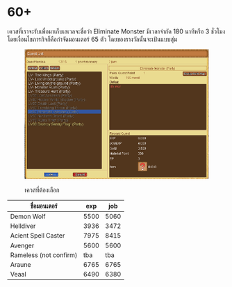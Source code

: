 # 60+

เควสที่เราจะรับเพื่อมาเก็บเลเวลจะชื่อว่า Eliminate Monster มีเวลาจำกัด 180 นาทีหรือ 3 ชั่วโมง โดยเงื่อนไขภารกิจก็คือกำจัดมอนเตอร์ 65 ตัว โดยของรางวัลนั้นจะเป้นแบบสุ่ม

<figure><img src="../../.gitbook/assets/image.png" alt=""><figcaption><p>เควสที่ต้องเลือก</p></figcaption></figure>

| ชื่อมอนเตอร์           | exp  | job  |
| ---------------------- | ---- | ---- |
| Demon Wolf             | 5500 | 5060 |
| Helldiver              | 3936 | 3472 |
| Acient Spell Caster    | 7975 | 8415 |
| Avenger                | 5600 | 5600 |
| Rameless (not confirm) | tba  | tba  |
| Araune                 | 6765 | 6765 |
| Veaal                  | 6490 | 6380 |
